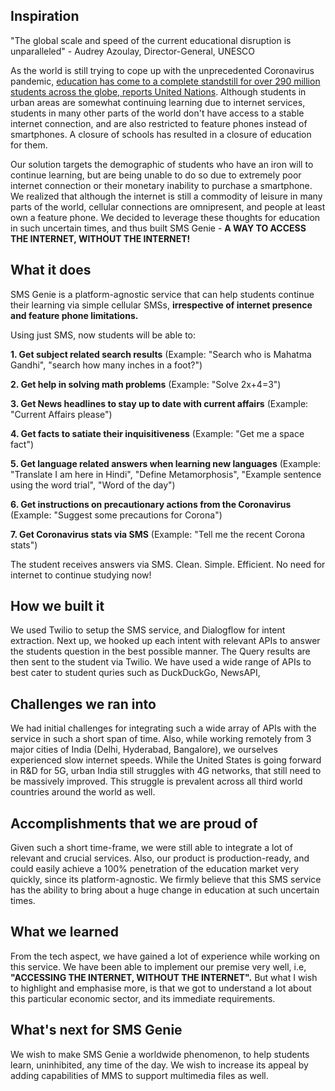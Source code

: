 ## Inspiration

"The global scale and speed of the current educational disruption is unparalleled" - Audrey Azoulay, Director-General, UNESCO

As the world is still trying to cope up with the unprecedented Coronavirus pandemic, [education has come to a complete standstill for over 290 million students across the globe, reports United Nations](https://news.un.org/en/story/2020/03/1058791). Although students in urban areas are somewhat continuing learning due to internet services, students in many other parts of the world don't have access to a stable internet connection, and are also restricted to feature phones instead of smartphones. A closure of schools has resulted in a closure of education for them.

Our solution targets the demographic of students who have an iron will to continue learning, but are being unable to do so due to extremely poor internet connection or their monetary inability to purchase a smartphone. We realized that although the internet is still a commodity of leisure in many parts of the world, cellular connections are omnipresent, and people at least own a feature phone. We decided to leverage these thoughts for education in such uncertain times, and thus built SMS Genie - **A WAY TO ACCESS THE INTERNET, WITHOUT THE INTERNET!**

## What it does

SMS Genie is a platform-agnostic service that can help students continue their learning via simple cellular SMSs, **irrespective of internet presence and feature phone limitations.** 

Using just SMS, now students will be able to:

**1. Get subject related search results** 
       (Example: "Search who is Mahatma Gandhi", "search how many inches in a foot?")

**2. Get help in solving math problems**
       (Example: "Solve 2x+4=3")

**3. Get News headlines to stay up to date with current affairs**
       (Example: "Current Affairs please")

**4. Get facts to satiate their inquisitiveness**
       (Example: "Get me a space fact")

**5. Get language related answers when learning new languages** 
      (Example: "Translate I am here in Hindi", "Define Metamorphosis", "Example sentence using the word trial", "Word of the day")

**6. Get instructions on precautionary actions from the Coronavirus** 
      (Example: "Suggest some precautions for Corona")

**7. Get Coronavirus stats via SMS** 
      (Example: "Tell me the recent Corona stats")

The student receives answers via SMS. Clean. Simple. Efficient.
No need for internet to continue studying now!

## How we built it

We used Twilio to setup the SMS service, and Dialogflow for intent extraction. Next up, we hooked up each intent with relevant APIs to answer the students question in the best possible manner. The Query results are then sent to the student via Twilio. We have used a wide range of APIs to best cater to student quries such as DuckDuckGo, NewsAPI, 

## Challenges we ran into

We had initial challenges for integrating such a wide array of APIs with the service in such a short span of time. Also, while working remotely from 3 major cities of India (Delhi, Hyderabad, Bangalore), we ourselves experienced slow internet speeds. While the United States is going forward in R&D for 5G, urban India still struggles with 4G networks, that still need to be massively improved. This struggle is prevalent across all third world countries around the world as well.

## Accomplishments that we are proud of

Given such a short time-frame, we were still able to integrate a lot of relevant and crucial services. Also, our product is production-ready, and could easily achieve a 100% penetration of the education market very quickly, since its platform-agnostic. We firmly believe that this SMS service has the ability to bring about a huge change in education at such uncertain times. 

## What we learned

From the tech aspect, we have gained a lot of experience while working on this service. We have been able to implement our premise very well, i.e, **"ACCESSING THE INTERNET, WITHOUT THE INTERNET".**
But what I wish to highlight and emphasise more, is that we got to understand a lot about this particular economic sector, and its immediate requirements. 

## What's next for SMS Genie

We wish to make SMS Genie a worldwide phenomenon, to help students learn, uninhibited, any time of the day. We wish to increase its appeal by adding capabilities of MMS to support multimedia files as well.
